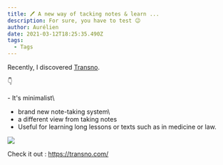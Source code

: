 ```yaml
---
title: 🖊 A new way of tacking notes & learn ...
description: For sure, you have to test 😉
author: Aurélien
date: 2021-03-12T18:25:35.490Z
tags:
  - Tags
---
```

Recently, I discovered [Transno](https://transno.com/).

👇

\- It's minimalist\
- brand new note-taking system\
- a different view from taking notes
- Useful for learning long lessons or texts such as in medicine or law. 



![](/static/img/transno.png)





Check it out : <https://transno.com/>